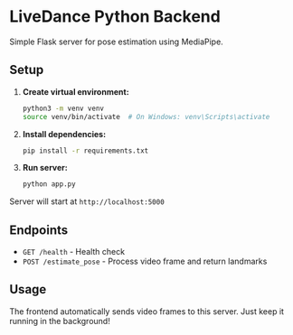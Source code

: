 # LiveDance Python Backend

Simple Flask server for pose estimation using MediaPipe.

## Setup

1. **Create virtual environment:**

   ```bash
   python3 -m venv venv
   source venv/bin/activate  # On Windows: venv\Scripts\activate
   ```

2. **Install dependencies:**

   ```bash
   pip install -r requirements.txt
   ```

3. **Run server:**
   ```bash
   python app.py
   ```

Server will start at `http://localhost:5000`

## Endpoints

- `GET /health` - Health check
- `POST /estimate_pose` - Process video frame and return landmarks

## Usage

The frontend automatically sends video frames to this server. Just keep it running in the background!
